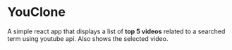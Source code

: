 # YouClone
A simple react app that displays a list of **top 5 videos** related to a searched term using youtube api. Also shows the selected video.
